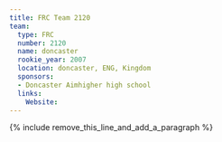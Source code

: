 ```yaml
---
title: FRC Team 2120
team:
  type: FRC
  number: 2120
  name: doncaster
  rookie_year: 2007
  location: doncaster, ENG, Kingdom
  sponsors:
  - Doncaster Aimhigher high school
  links:
    Website:
---
```


{% include remove_this_line_and_add_a_paragraph %}